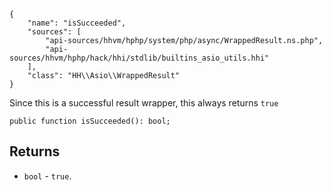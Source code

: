 ``` yamlmeta
{
    "name": "isSucceeded",
    "sources": [
        "api-sources/hhvm/hphp/system/php/async/WrappedResult.ns.php",
        "api-sources/hhvm/hphp/hack/hhi/stdlib/builtins_asio_utils.hhi"
    ],
    "class": "HH\\Asio\\WrappedResult"
}
```




Since this is a successful result wrapper, this always returns ` true `




``` Hack
public function isSucceeded(): bool;
```




## Returns




+ ` bool ` - `` true ``.
<!-- HHAPIDOC -->
